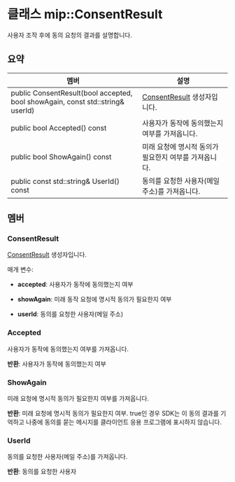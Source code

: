 # <a name="class-mipconsentresult"></a>클래스 mip::ConsentResult 
사용자 조작 후에 동의 요청의 결과를 설명합니다.
  
## <a name="summary"></a>요약
 멤버                        | 설명                                
--------------------------------|---------------------------------------------
 public ConsentResult(bool accepted, bool showAgain, const std::string& userId)  |  [ConsentResult](class_mip_consentresult.md) 생성자입니다.
 public bool Accepted() const  |  사용자가 동작에 동의했는지 여부를 가져옵니다.
 public bool ShowAgain() const  |  미래 요청에 명시적 동의가 필요한지 여부를 가져옵니다.
 public const std::string& UserId() const  |  동의를 요청한 사용자(메일 주소)를 가져옵니다.
  
## <a name="members"></a>멤버
  
### <a name="consentresult"></a>ConsentResult
[ConsentResult](class_mip_consentresult.md) 생성자입니다.

매개 변수:  
* **accepted**: 사용자가 동작에 동의했는지 여부 


* **showAgain**: 미래 동작 요청에 명시적 동의가 필요한지 여부 


* **userId**: 동의를 요청한 사용자(메일 주소)


  
### <a name="accepted"></a>Accepted
사용자가 동작에 동의했는지 여부를 가져옵니다.

  
**반환**: 사용자가 동작에 동의했는지 여부
  
### <a name="showagain"></a>ShowAgain
미래 요청에 명시적 동의가 필요한지 여부를 가져옵니다.

  
**반환**: 미래 요청에 명시적 동의가 필요한지 여부. true인 경우 SDK는 이 동의 결과를 기억하고 나중에 동의를 묻는 메시지를 클라이언트 응용 프로그램에 표시하지 않습니다.
  
### <a name="userid"></a>UserId
동의를 요청한 사용자(메일 주소)를 가져옵니다.

  
**반환**: 동의를 요청한 사용자